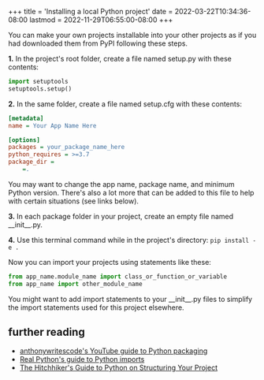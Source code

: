 +++
title = 'Installing a local Python project'
date = 2022-03-22T10:34:36-08:00
lastmod = 2022-11-29T06:55:00-08:00
+++

You can make your own projects installable into your other projects as if you had downloaded them from PyPI following these steps.

**1.** In the project's root folder, create a file named setup.py with these contents:

```python
import setuptools
setuptools.setup()

```

**2.** In the same folder, create a file named setup.cfg with these contents:

```cfg
[metadata]
name = Your App Name Here

[options]
packages = your_package_name_here
python_requires = >=3.7
package_dir =
    =.

```

You may want to change the app name, package name, and minimum Python version. There's also a lot more that can be added to this file to help with certain situations (see links below).

**3.** In each package folder in your project, create an empty file named \_\_init__.py.

**4.** Use this terminal command while in the project's directory: `pip install -e .`

Now you can import your projects using statements like these:

```python
from app_name.module_name import class_or_function_or_variable
from app_name import other_module_name
```

You might want to add import statements to your \_\_init__.py files to simplify the import statements used for this project elsewhere.

## further reading

* [anthonywritescode's YouTube guide to Python packaging](https://youtu.be/GaWs-LenLYE?t=487)
* [Real Python's guide to Python imports](https://realpython.com/python-import/#create-and-install-a-local-package)
* [The Hitchhiker's Guide to Python on Structuring Your Project](https://docs.python-guide.org/writing/structure/)
